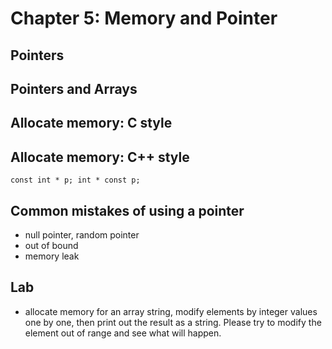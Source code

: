 # Chapter 5: Memory and Pointer

## Pointers

## Pointers and Arrays

## Allocate memory: C style

## Allocate memory: C++ style


`const int * p; int * const p;`

## Common mistakes of using a pointer

* null pointer, random pointer
* out of bound
* memory leak

## Lab

* allocate memory for an array string, modify elements by integer values one by one, then print out the result as a string. Please try to modify the element out of range and see what will happen.